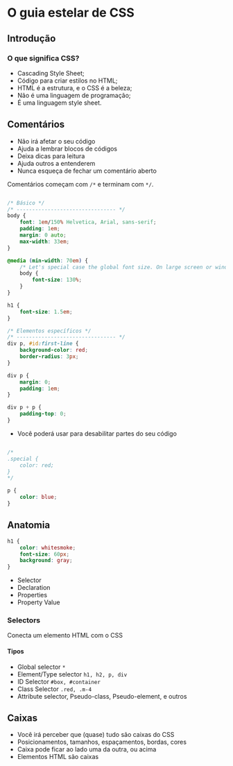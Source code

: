 # O guia estelar de CSS

## Introdução

### O que significa CSS?

* Cascading Style Sheet;
* Código para criar estilos no HTML;
* HTML é a estrutura, e o CSS é a beleza;
* Não é uma linguagem de programação;
* É uma linguagem style sheet.

## Comentários

* Não irá afetar o seu código
* Ajuda a lembrar blocos de códigos
* Deixa dicas para leitura
* Ajuda outros a entenderem
* Nunca esqueça de fechar um comentário aberto

Comentários começam com `/*` e terminam com `*/`.

```css

/* Básico */
/* -------------------------------- */
body {
    font: 1em/150% Helvetica, Arial, sans-serif;
    padding: 1em;
    margin: 0 auto;
    max-width: 33em;
}

@media (min-width: 70em) {
    /* Let's special case the global font size. On large screen or window, we increase the font size for better readability */
    body {
        font-size: 130%;
    }
}

h1 {
    font-size: 1.5em;
}

/* Elementos específicos */
/* -------------------------------- */
div p, #id:first-line {
    background-color: red;
    border-radius: 3px;
}

div p {
    margin: 0;
    padding: 1em;
}

div p + p {
    padding-top: 0;
}
```

* Você poderá usar para desabilitar partes do seu código

```css

/*
.special {
    color: red;
}
*/

p {
    color: blue;
}
```

## Anatomia

```css
h1 {
    color: whitesmoke;
    font-size: 60px;
    background: gray;
}
```

* Selector
* Declaration
* Properties
* Property Value

### Selectors

Conecta um elemento HTML com o CSS

#### Tipos

* Global selector `*`
* Element/Type selector `h1, h2, p, div`
* ID Selector `#box, #container`
* Class Selector `.red, .m-4`
* Attribute selector, Pseudo-class, Pseudo-element, e outros

## Caixas

* Você irá perceber que (quase) tudo são caixas do CSS
* Posicionamentos, tamanhos, espaçamentos, bordas, cores
* Caixa pode ficar ao lado uma da outra, ou acima
* Elementos HTML são caixas